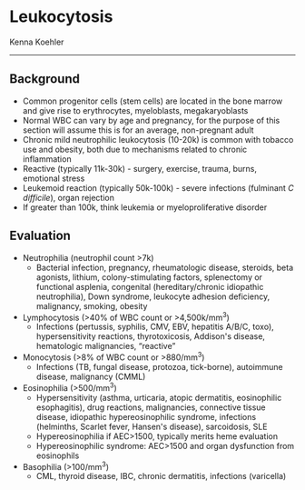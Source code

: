 # Leukocytosis

Kenna Koehler

---

## Background

- Common progenitor cells (stem cells) are located in the bone marrow
    and give rise to erythrocytes, myeloblasts, megakaryoblasts
- Normal WBC can vary by age and pregnancy, for the purpose of this
    section will assume this is for an average, non-pregnant adult
- Chronic mild neutrophilic leukocytosis (10-20k) is common with
    tobacco use and obesity, both due to mechanisms related to chronic
    inflammation
- Reactive (typically 11k-30k) - surgery, exercise, trauma, burns,
    emotional stress
- Leukemoid reaction (typically 50k-100k) - severe infections
    (fulminant *C difficile*), organ rejection
- If greater than 100k, think leukemia or myeloproliferative disorder

## Evaluation

- Neutrophilia (neutrophil count >7k)
    - Bacterial infection, pregnancy, rheumatologic disease, steroids,
    beta agonists, lithium, colony-stimulating factors, splenectomy or
    functional asplenia, congenital (hereditary/chronic idiopathic
    neutrophilia), Down syndrome, leukocyte adhesion deficiency,
    malignancy, smoking, obesity
- Lymphocytosis (>40% of WBC count or >4,500k/mm<sup>3</sup>)
    - Infections (pertussis, syphilis, CMV, EBV, hepatitis A/B/C, toxo),
    hypersensitivity reactions, thyrotoxicosis, Addison's disease,
    hematologic malignancies, “reactive”
- Monocytosis (>8% of WBC count or >880/mm<sup>3</sup>)
    - Infections (TB, fungal disease, protozoa, tick-borne), autoimmune
    disease, malignancy (CMML)
- Eosinophilia (>500/mm<sup>3</sup>)
    - Hypersensitivity (asthma, urticaria, atopic dermatitis, eosinophilic
    esophagitis), drug reactions, malignancies, connective tissue
    disease, idiopathic hypereosinophilic syndrome, infections
    (helminths, Scarlet fever, Hansen's disease), sarcoidosis, SLE
    - Hypereosinophilia if AEC>1500, typically merits heme evaluation
    - Hypereosinophilic syndrome: AEC>1500 and organ dysfunction from
    eosinophils
- Basophilia (>100/mm<sup>3</sup>)
    - CML, thyroid disease, IBC, chronic dermatitis, infections
    (varicella)
